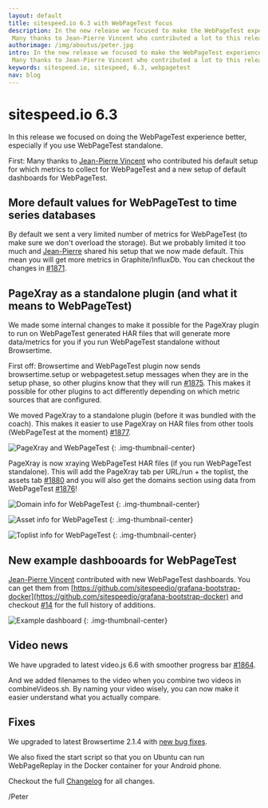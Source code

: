 ```yaml
---
layout: default
title: sitespeed.io 6.3 with WebPageTest focus
description: In the new release we focused to make the WebPageTest experience better.
 Many thanks to Jean-Pierre Vincent who contributed a lot to this release!
authorimage: /img/aboutus/peter.jpg
intro: In the new release we focused to make the WebPageTest experience better. 
 Many thanks to Jean-Pierre Vincent who contributed a lot to this release!
keywords: sitespeed.io, sitespeed, 6.3, webpagetest
nav: blog
---
```


# sitespeed.io 6.3
In this release we focused on doing the WebPageTest experience better, especially if you use WebPageTest standalone.

First: Many thanks to [Jean-Pierre Vincent](https://github.com/jpvincent) who contributed his default setup for which metrics to collect for WebPageTest and a new setup of default dashboards for WebPageTest.

## More default values for WebPageTest to time series databases
By default we sent a very limited number of metrics for WebPageTest (to make sure we don't overload the storage). But we probably limited it too much and [Jean-Pierre](https://github.com/jpvincent) shared his setup that we now made default. This mean you will get more metrics in Graphite/InfluxDb. You can checkout the changes in [#1871](https://github.com/sitespeedio/sitespeed.io/pull/1871).

## PageXray as a standalone plugin (and what it means to WebPageTest)
We made some internal changes to make it possible for the PageXray plugin to run on WebPageTest generated HAR files that will generate more data/metrics for you if you run WebPageTest standalone without Browsertime.

First off: Browsertime and WebPageTest plugin now sends browsertime.setup or webpagetest.setup messages when they are in the setup phase, so other plugins know that they will run [#1875](https://github.com/sitespeedio/sitespeed.io/pull/1875). This makes it possible for other plugins to act differently depending on which metric sources that are configured.

We moved PageXray to a standalone plugin (before it was bundled with the coach). This makes it easier to use PageXray on HAR files from other tools (WebPageTest at the moment) [#1877](https://github.com/sitespeedio/sitespeed.io/pull/1877).

![PageXray and WebPageTest]({{site.baseurl}}/img/6.3/pagexray-webpagetest.png)
{: .img-thumbnail-center}

PageXray is now xraying WebPageTest HAR files (if you run WebPageTest standalone). This will add the PageXray tab per URL/run + the toplist, the assets tab [#1880](https://github.com/sitespeedio/sitespeed.io/pull/1880) and you will also get the domains section using data from WebPageTest [#1876](https://github.com/sitespeedio/sitespeed.io/pull/1876)!

![Domain info for WebPageTest]({{site.baseurl}}/img/6.3/domains.png)
{: .img-thumbnail-center}

![Asset info for WebPageTest]({{site.baseurl}}/img/6.3/assets.png)
{: .img-thumbnail-center}

![Toplist info for WebPageTest]({{site.baseurl}}/img/6.3/toplist.png)
{: .img-thumbnail-center}


## New example dashbooards for WebPageTest
[Jean-Pierre Vincent](https://github.com/jpvincent) contributed with new WebPageTest dashboards. You can get them from [https://github.com/sitespeedio/grafana-bootstrap-docker](https://github.com/sitespeedio/grafana-bootstrap-docker) and checkout [#14](https://github.com/sitespeedio/grafana-bootstrap-docker/pull/14) for the full history of additions.

![Example dashboard]({{site.baseurl}}/img/6.3/dashboard.png)
{: .img-thumbnail-center}

## Video news
We have upgraded to latest video.js 6.6 with smoother progress bar [#1864](https://github.com/sitespeedio/sitespeed.io/pull/1864).

And we added filenames to the video when you combine two videos in combineVideos.sh. By naming your video wisely, you can now make it easier understand what you actually compare.

## Fixes
We upgraded to latest Browsertime 2.1.4 with [new bug fixes](https://github.com/sitespeedio/browsertime/blob/master/CHANGELOG.md).

We also fixed the start script so that you on Ubuntu can run WebPageReplay in the Docker container for your Android phone.

Checkout the full [Changelog](https://github.com/sitespeedio/sitespeed.io/blob/master/CHANGELOG.md) for all changes.

/Peter
